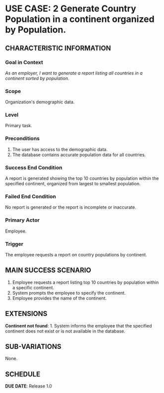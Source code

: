 # USE CASE: 2 Generate Country Population in a continent organized by Population.

## CHARACTERISTIC INFORMATION

### Goal in Context

*As an employer, I want to generate a report listing all countries in a continent sorted by population.*

### Scope

Organization's demographic data.

### Level

Primary task.

### Preconditions

1. The user has access to the demographic data.
2. The database contains accurate population data for all countries.

### Success End Condition

A report is generated showing the top 10 countries by population within the specified continent, organized from largest to smallest population.

### Failed End Condition

No report is generated or the report is incomplete or inaccurate.

### Primary Actor

Employee.

### Trigger

The employee requests a report on country populations by continent.

## MAIN SUCCESS SCENARIO

1. Employee requests a report listing top 10 countries by population within a specific continent.
2. System prompts the employee to specify the continent.
3. Employee provides the name of the continent.

## EXTENSIONS

**Continent not found**:
    1. System informs the employee that the specified continent does not exist or is not available in the database.

## SUB-VARIATIONS

None.

## SCHEDULE

**DUE DATE**: Release 1.0
